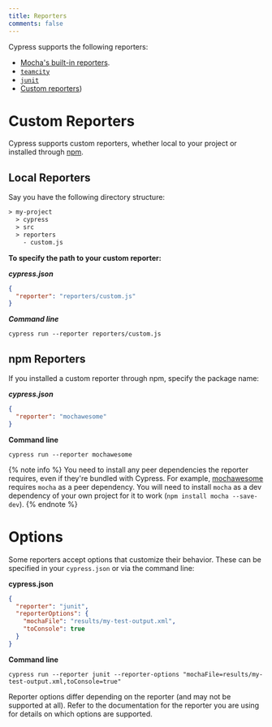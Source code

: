 ```yaml
---
title: Reporters
comments: false
---
```


Cypress supports the following reporters:

* [Mocha's built-in reporters](https://mochajs.org/#reporters).
* [`teamcity`](https://github.com/cypress-io/mocha-teamcity-reporter)
* [`junit`](https://github.com/michaelleeallen/mocha-junit-reporter)
* [Custom reporters](#Custom-Reporters))

# Custom Reporters

Cypress supports custom reporters, whether local to your project or installed through [npm](https://www.npmjs.com/).

## Local Reporters

Say you have the following directory structure:

```txt
> my-project
  > cypress
  > src
  > reporters
    - custom.js
```

**To specify the path to your custom reporter:**

***cypress.json***

```json
{
  "reporter": "reporters/custom.js"
}
```

***Command line***  

```shell
cypress run --reporter reporters/custom.js
```

## npm Reporters

If you installed a custom reporter through npm, specify the package name:

***cypress.json***

```json
{
  "reporter": "mochawesome"
}
```

**Command line**

```shell
cypress run --reporter mochawesome
```

{% note info  %}
You need to install any peer dependencies the reporter requires, even if they're bundled with Cypress. For example, [mochawesome](https://github.com/adamgruber/mochawesome) requires `mocha` as a peer dependency. You will need to install `mocha` as a dev dependency of your own project for it to work (`npm install mocha --save-dev`).
{% endnote %}

# Options

Some reporters accept options that customize their behavior. These can be specified in your `cypress.json` or via the command line:

**cypress.json**

```json
{
  "reporter": "junit",
  "reporterOptions": {
    "mochaFile": "results/my-test-output.xml",
    "toConsole": true
  }
}
```

**Command line**

```shell
cypress run --reporter junit --reporter-options "mochaFile=results/my-test-output.xml,toConsole=true"
```

Reporter options differ depending on the reporter (and may not be supported at all). Refer to the documentation for the reporter you are using for details on which options are supported.
